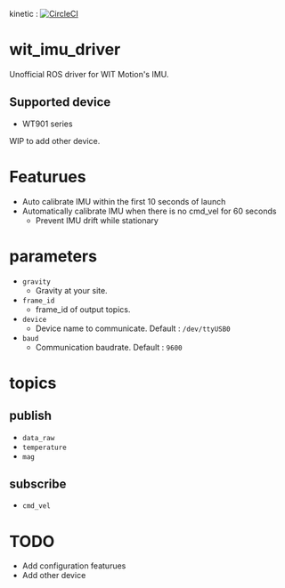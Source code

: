 kinetic : [![CircleCI](https://circleci.com/gh/strv/wit_imu_driver.svg?style=svg)](https://circleci.com/gh/strv/wit_imu_driver)

# wit_imu_driver

Unofficial ROS driver for WIT Motion's IMU.

## Supported device

- WT901 series

WIP to add other device.

# Featurues

- Auto calibrate IMU within the first 10 seconds of launch 
- Automatically calibrate IMU when there is no cmd_vel for 60 seconds
  - Prevent IMU drift while stationary

# parameters

- ```gravity```
    - Gravity at your site.
- ```frame_id```
    - frame_id of output topics.
- ```device```
    - Device name to communicate. Default : ```/dev/ttyUSB0```
- ```baud```
    - Communication baudrate. Default : ```9600```

# topics

## publish

- ```data_raw```
- ```temperature```
- ```mag```

## subscribe

- ```cmd_vel```

# TODO

- Add configuration featurues
- Add other device
